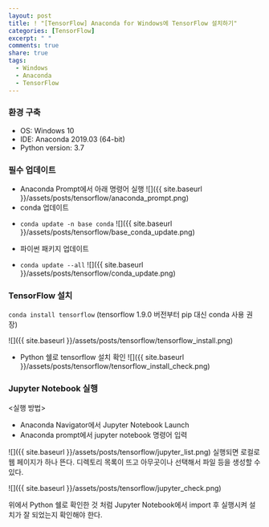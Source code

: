 ```yaml
---
layout: post
title: ! "[TensorFlow] Anaconda for Windows에 TensorFlow 설치하기"
categories: [TensorFlow]
excerpt: " "
comments: true
share: true
tags:
  - Windows
  - Anaconda
  - TensorFlow
---
```


### 환경 구축
  - OS: Windows 10
  - IDE: Anaconda 2019.03 (64-bit)
  - Python version: 3.7

### 필수 업데이트
  * Anaconda Prompt에서 아래 명령어 실행
![]({{ site.baseurl }}/assets/posts/tensorflow/anaconda_prompt.png)
  * conda 업데이트
  -  `conda update -n base conda`
![]({{ site.baseurl }}/assets/posts/tensorflow/base_conda_update.png)

  * 파이썬 패키지 업데이트
  - `conda update --all`
![]({{ site.baseurl }}/assets/posts/tensorflow/conda_update.png)

### TensorFlow 설치

`conda install tensorflow` (tensorflow 1.9.0 버전부터 pip 대신 conda 사용 권장)

![]({{ site.baseurl }}/assets/posts/tensorflow/tensorflow_install.png)

- Python 쉘로 tensorflow 설치 확인
![]({{ site.baseurl }}/assets/posts/tensorflow/tensorflow_install_check.png)

### Jupyter Notebook 실행
<실행 방법><br>
- Anaconda Navigator에서 Jupyter Notebook Launch 
- Anaconda prompt에서 jupyter notebook 명령어 입력

![]({{ site.baseurl }}/assets/posts/tensorflow/jupyter_list.png)
실행되면 로컬로 웹 페이지가 하나 뜬다. 디렉토리 목록이 뜨고 아무곳이나 선택해서 파일 등을 생성할 수 있다.

![]({{ site.baseurl }}/assets/posts/tensorflow/jupyter_check.png)

위에서 Python 쉘로 확인한 것 처럼 Jupyter Notebook에서 import 후 실행시켜 설치가 잘 되었는지 확인해야 한다.

